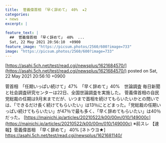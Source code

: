 ```yaml
---
title:  菅義偉首相　「早く辞めて」 40%  ★2  
categories:
- news
excerpt: |
  
feature_text: |
  ##  菅義偉首相　「早く辞めて」 40%  ...
  Sat, 22 May 2021 20:56:10  +0900
feature_image: "https://picsum.photos/2560/600?image=733"
image: "https://picsum.photos/2560/600?image=733"
---
```


[https://asahi.5ch.net/test/read.cgi/newsplus/1621684570/](https://asahi.5ch.net/test/read.cgi/newsplus/1621684570/)
posted on Sat, 22 May 2021 20:56:10  +0900

<!--more-->

菅首相　「任期いっぱい続けて」47%　「早く辞めて」40%　世論調査 毎日新聞と社会調査研究センターは22日、全国世論調査を実施した。 菅義偉首相の自民党総裁の任期は9月末までだが、いつまで首相を続けてもらいたいかとの問いでは、「できるだけ長く続けてもらいたい」は13％にとどまった。「党総裁の任期いっぱい続けてもらいたい」が47％で最も多く、「早く辞めてもらいたい」は40％だった。 [https://mainichi.jp/articles/20210522/k00/00m/010/149000c](https://mainichi.jp/articles/20210522/k00/00m/010/149000c) ※前スレ 【速報】菅義偉首相　「早く辞めて」 40% [ネトウヨ★] https://asahi.5ch.net/test/read.cgi/newsplus/1621681140/
